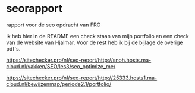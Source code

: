 # seorapport
rapport voor de seo opdracht van FRO

Ik heb hier in de README een check staan van mijn portfolio en een check van de website van Hjalmar. Voor de rest heb ik bij de bijlage de overige pdf's.

https://sitechecker.pro/nl/seo-report/http://snoh.hosts.ma-cloud.nl/vakken/SEO/les3/seo_optimize_me/

https://sitechecker.pro/nl/seo-report/http://25333.hosts1.ma-cloud.nl/bewijzenmap/periode2.1/portfolio/
